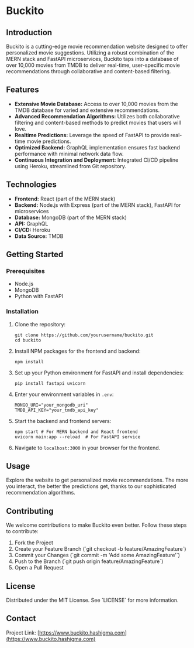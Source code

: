 
# Buckito

## Introduction
Buckito is a cutting-edge movie recommendation website designed to offer personalized movie suggestions. Utilizing a robust combination of the MERN stack and FastAPI microservices, Buckito taps into a database of over 10,000 movies from TMDB to deliver real-time, user-specific movie recommendations through collaborative and content-based filtering.

## Features
- **Extensive Movie Database:** Access to over 10,000 movies from the TMDB database for varied and extensive recommendations.
- **Advanced Recommendation Algorithms:** Utilizes both collaborative filtering and content-based methods to predict movies that users will love.
- **Realtime Predictions:** Leverage the speed of FastAPI to provide real-time movie predictions.
- **Optimized Backend:** GraphQL implementation ensures fast backend performance with minimal network data flow.
- **Continuous Integration and Deployment:** Integrated CI/CD pipeline using Heroku, streamlined from Git repository.

## Technologies
- **Frontend:** React (part of the MERN stack)
- **Backend:** Node.js with Express (part of the MERN stack), FastAPI for microservices
- **Database:** MongoDB (part of the MERN stack)
- **API:** GraphQL
- **CI/CD:** Heroku
- **Data Source:** TMDB

## Getting Started

### Prerequisites
- Node.js
- MongoDB
- Python with FastAPI

### Installation

1. Clone the repository:
   ```
   git clone https://github.com/yourusername/buckito.git
   cd buckito
   ```

2. Install NPM packages for the frontend and backend:
   ```
   npm install
   ```

3. Set up your Python environment for FastAPI and install dependencies:
   ```
   pip install fastapi uvicorn
   ```

4. Enter your environment variables in `.env`:
   ```
   MONGO_URI="your_mongodb_uri"
   TMDB_API_KEY="your_tmdb_api_key"
   ```

5. Start the backend and frontend servers:
   ```
   npm start # For MERN backend and React frontend
   uvicorn main:app --reload  # For FastAPI service
   ```

6. Navigate to `localhost:3000` in your browser for the frontend.

## Usage
Explore the website to get personalized movie recommendations. The more you interact, the better the predictions get, thanks to our sophisticated recommendation algorithms.

## Contributing
We welcome contributions to make Buckito even better. Follow these steps to contribute:

1. Fork the Project
2. Create your Feature Branch (\`git checkout -b feature/AmazingFeature\`)
3. Commit your Changes (\`git commit -m 'Add some AmazingFeature'\`)
4. Push to the Branch (\`git push origin feature/AmazingFeature\`)
5. Open a Pull Request

## License
Distributed under the MIT License. See \`LICENSE\` for more information.

## Contact
Project Link: [https://www.buckito.hashigma.com](https://www.buckito.hashigma.com)
